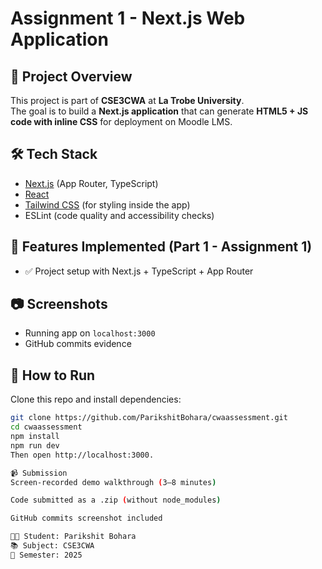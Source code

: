 # Assignment 1 - Next.js Web Application

## 📌 Project Overview
This project is part of **CSE3CWA** at **La Trobe University**.  
The goal is to build a **Next.js application** that can generate **HTML5 + JS code with inline CSS** for deployment on Moodle LMS.

## 🛠️ Tech Stack
- [Next.js](https://nextjs.org/) (App Router, TypeScript)
- [React](https://react.dev/)
- [Tailwind CSS](https://tailwindcss.com/) (for styling inside the app)
- ESLint (code quality and accessibility checks)

## 📂 Features Implemented (Part 1 - Assignment 1)
- ✅ Project setup with Next.js + TypeScript + App Router  

## 📷 Screenshots
- Running app on `localhost:3000`
- GitHub commits evidence

## 🚀 How to Run
Clone this repo and install dependencies:
```bash
git clone https://github.com/ParikshitBohara/cwaassessment.git
cd cwaassessment
npm install
npm run dev
Then open http://localhost:3000.

📹 Submission
Screen-recorded demo walkthrough (3–8 minutes)

Code submitted as a .zip (without node_modules)

GitHub commits screenshot included

👨‍💻 Student: Parikshit Bohara
📚 Subject: CSE3CWA 
📅 Semester: 2025